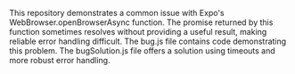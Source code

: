 This repository demonstrates a common issue with Expo's WebBrowser.openBrowserAsync function.  The promise returned by this function sometimes resolves without providing a useful result, making reliable error handling difficult.  The bug.js file contains code demonstrating this problem.  The bugSolution.js file offers a solution using timeouts and more robust error handling.